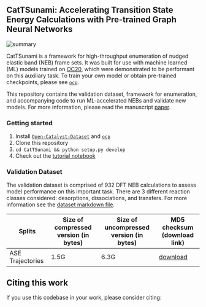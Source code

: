 ## CatTSunami: Accelerating Transition State Energy Calculations with Pre-trained Graph Neural Networks

![summary](https://github.com/Open-Catalyst-Project/CatTSunami/blob/master/summary_fig.png)

CatTSunami is a framework for high-throughput enumeration of nudged elastic band (NEB) frame sets. It was built for use with machine learned (ML) models trained on [OC20](https://arxiv.org/abs/2010.09990), which were demonstrated to be performant on this auxiliary task. To train your own model or obtain pre-trained checkpoints, please see [`ocp`](https://github.com/Open-Catalyst-Project/ocp).

This repository contains the validation dataset, framework for enumeration, and accompanying code to run ML-accelerated NEBs and validate new models. For more information, please read the manuscript [paper](https://arxiv.org/).

### Getting started
1. Install [`Open-Catalyst-Dataset`](https://github.com/Open-Catalyst-Project/Open-Catalyst-Dataset) and [`ocp`](https://github.com/Open-Catalyst-Project/ocp)
2. Clone this repository
3. `cd CatTSunami && python setup.py develop`
4. Check out the [tutorial notebook](https://github.com/Open-Catalyst-Project/CatTSunami/blob/master/tutorial/workbook.ipynb) 


### Validation Dataset
The validation dataset is comprised of 932 DFT NEB calculations to assess model performance on this important task. There are 3 different reaction classes considered: desorptions, dissociations, and transfers. For more information see the [dataset markdown file](https://github.com/Open-Catalyst-Project/CatTSunami/blob/master/DATASET.md).

|Splits |Size of compressed version (in bytes)  |Size of uncompressed version (in bytes)    | MD5 checksum (download link)   |
|---    |---    |---    |---    |
|ASE Trajectories   |1.5G  |6.3G   | [download](https://dl.fbaipublicfiles.com/opencatalystproject/data/oc20neb/oc20neb_dft_trajectories_04_23_24.tar.gz)   |



## Citing this work

If you use this codebase in your work, please consider citing:

```bibtex

```
